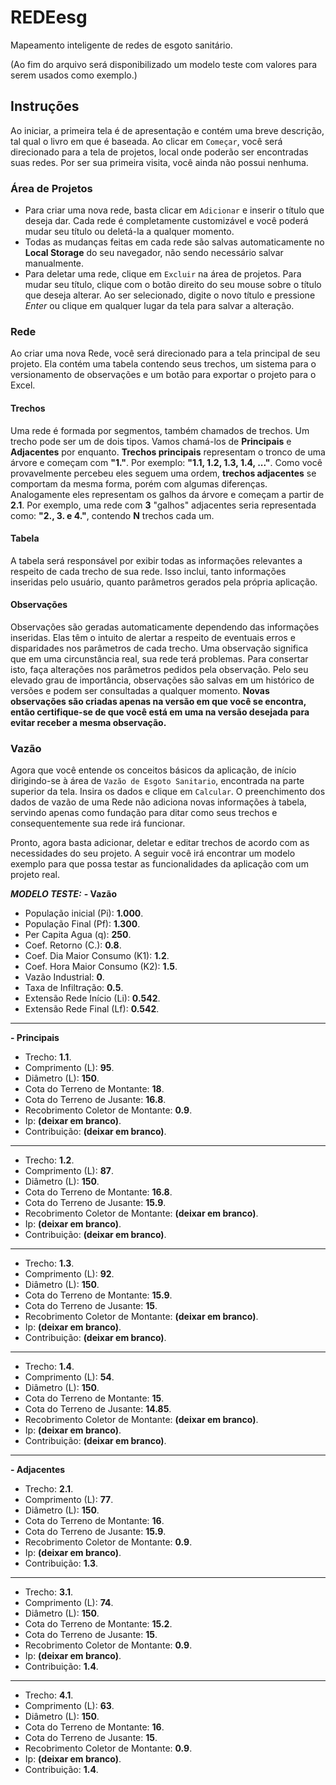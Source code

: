 # REDEesg
Mapeamento inteligente de redes de esgoto sanitário.

(Ao fim do arquivo será disponibilizado um modelo teste com valores para serem usados como exemplo.)

## Instruções
Ao iniciar, a primeira tela é de apresentação e contém uma breve descrição, tal qual o livro em que é baseada. 
Ao clicar em ```Começar```, você será direcionado para a tela de projetos, local onde poderão ser encontradas suas redes. Por ser sua primeira visita, você ainda não possui nenhuma.
### Área de Projetos
- Para criar uma nova rede, basta clicar em ```Adicionar``` e inserir o título que deseja dar. Cada rede é completamente customizável e você poderá mudar seu título ou deletá-la a qualquer momento.
- Todas as mudanças feitas em cada rede são salvas automaticamente no **Local Storage** do seu navegador, não sendo necessário salvar manualmente. 
- Para deletar uma rede, clique em ```Excluir``` na área de projetos. Para mudar seu título, clique com o botão direito do seu mouse sobre o título que deseja alterar. Ao ser selecionado, digite o novo título e pressione _Enter_ ou clique em qualquer lugar da tela para salvar a alteração.

### Rede
Ao criar uma nova Rede, você será direcionado para a tela principal de seu projeto.
Ela contém uma tabela contendo seus trechos, um sistema para o versionamento de observações e um botão para exportar o projeto para o Excel. 

#### Trechos
Uma rede é formada por segmentos, também chamados de trechos. Um trecho pode ser um de dois tipos. Vamos chamá-los de **Principais** e **Adjacentes** por enquanto. **Trechos principais** representam o tronco de uma árvore e começam com **"1."**. Por exemplo: **"1.1, 1.2, 1.3, 1.4, ..."**. Como você provavelmente percebeu eles seguem uma ordem, **trechos adjacentes** se comportam da mesma forma, porém com algumas diferenças. Analogamente eles representam os galhos da árvore e começam a partir de **2.1**. Por exemplo, uma rede com **3** "galhos" adjacentes seria representada como: **"2., 3. e 4."**, contendo **N** trechos cada um. 

#### Tabela
A tabela será responsável por exibir todas as informações relevantes a respeito de cada trecho de sua rede. Isso inclui, tanto informações inseridas pelo usuário, quanto parâmetros gerados pela própria aplicação.

#### Observações
Observações são geradas automaticamente dependendo das informações inseridas. Elas têm o intuito de alertar a respeito de eventuais erros e disparidades nos parâmetros de cada trecho. Uma observação significa que em uma circunstância real, sua rede terá problemas. Para consertar isto, faça alterações nos parâmetros pedidos pela observação.
Pelo seu elevado grau de importância, observações são salvas em um histórico de versões e podem ser consultadas a qualquer momento. **Novas observações são criadas apenas na versão em que você se encontra, então certifique-se de que você está em uma na versão desejada para evitar receber a mesma observação.**

### Vazão
Agora que você entende os conceitos básicos da aplicação, de início dirigindo-se à área de ```Vazão de Esgoto Sanitario```, encontrada na parte superior da tela. Insira os dados e clique em ```Calcular```. O preenchimento dos dados de vazão de uma Rede não adiciona novas informações à tabela, servindo apenas como fundação para ditar como seus trechos e consequentemente sua rede irá funcionar.

Pronto, agora basta adicionar, deletar e editar trechos de acordo com as necessidades do seu projeto. A seguir você irá encontrar um modelo exemplo para que possa testar as funcionalidades da aplicação com um projeto real.

**_MODELO TESTE:_** 
**- Vazão**
- População inicial (Pi): **1.000**.
- População Final (Pf): **1.300**.
- Per Capita Agua (q): **250**.
- Coef. Retorno (C.): **0.8**.
- Coef. Dia Maior Consumo (K1): **1.2**.
- Coef. Hora Maior Consumo (K2): **1.5**.
- Vazão Industrial: **0**.
- Taxa de Infiltração: **0.5**.
- Extensão Rede Início (Li): **0.542**.
- Extensão Rede Final (Lf): **0.542**.
---
**- Principais**
- Trecho: **1.1**.
- Comprimento (L): **95**.
- Diâmetro (L): **150**.
- Cota do Terreno de Montante: **18**.
- Cota do Terreno de Jusante: **16.8**.
- Recobrimento Coletor de Montante: **0.9**.
- Ip: **(deixar em branco)**.
- Contribuição: **(deixar em branco)**.
---
- Trecho: **1.2**.
- Comprimento (L): **87**.
- Diâmetro (L): **150**.
- Cota do Terreno de Montante: **16.8**.
- Cota do Terreno de Jusante: **15.9**.
- Recobrimento Coletor de Montante: **(deixar em branco)**.
- Ip: **(deixar em branco)**.
- Contribuição: **(deixar em branco)**.
---
- Trecho: **1.3**.
- Comprimento (L): **92**.
- Diâmetro (L): **150**.
- Cota do Terreno de Montante: **15.9**.
- Cota do Terreno de Jusante: **15**.
- Recobrimento Coletor de Montante: **(deixar em branco)**.
- Ip: **(deixar em branco)**.
- Contribuição: **(deixar em branco)**.
---
- Trecho: **1.4**.
- Comprimento (L): **54**.
- Diâmetro (L): **150**.
- Cota do Terreno de Montante: **15**.
- Cota do Terreno de Jusante: **14.85**.
- Recobrimento Coletor de Montante: **(deixar em branco)**.
- Ip: **(deixar em branco)**.
- Contribuição: **(deixar em branco)**.
---
**- Adjacentes**
- Trecho: **2.1**.
- Comprimento (L): **77**.
- Diâmetro (L): **150**.
- Cota do Terreno de Montante: **16**.
- Cota do Terreno de Jusante: **15.9**.
- Recobrimento Coletor de Montante: **0.9**.
- Ip: **(deixar em branco)**.
- Contribuição: **1.3**.
---
- Trecho: **3.1**.
- Comprimento (L): **74**.
- Diâmetro (L): **150**.
- Cota do Terreno de Montante: **15.2**.
- Cota do Terreno de Jusante: **15**.
- Recobrimento Coletor de Montante: **0.9**.
- Ip: **(deixar em branco)**.
- Contribuição: **1.4**.
---
- Trecho: **4.1**.
- Comprimento (L): **63**.
- Diâmetro (L): **150**.
- Cota do Terreno de Montante: **16**.
- Cota do Terreno de Jusante: **15**.
- Recobrimento Coletor de Montante: **0.9**.
- Ip: **(deixar em branco)**.
- Contribuição: **1.4**.
